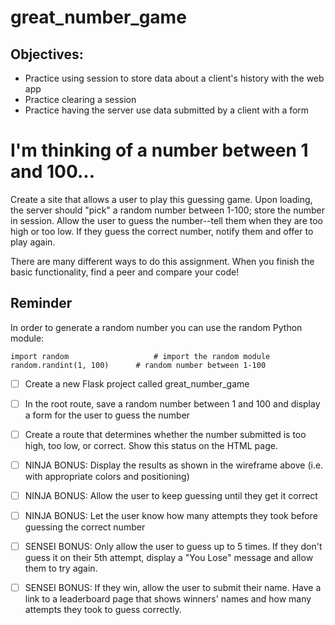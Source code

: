 # great_number_game

## Objectives:

- Practice using session to store data about a client's history with the web app
- Practice clearing a session
- Practice having the server use data submitted by a client with a form

# I'm thinking of a number between 1 and 100...

Create a site that allows a user to play this guessing game. Upon loading, the server should "pick" a random number between 1-100; store the number in session. Allow the user to guess the number--tell them when they are too high or too low. If they guess the correct number, notify them and offer to play again.

There are many different ways to do this assignment. When you finish the basic functionality, find a peer and compare your code!

## Reminder

In order to generate a random number you can use the random Python module:

```
import random 	                # import the random module
random.randint(1, 100) 		# random number between 1-100
```

- [ ] Create a new Flask project called great_number_game

- [ ] In the root route, save a random number between 1 and 100 and display a form for the user to guess the number

- [ ] Create a route that determines whether the number submitted is too high, too low, or correct. Show this status on the HTML page.

- [ ] NINJA BONUS: Display the results as shown in the wireframe above (i.e. with appropriate colors and positioning)

- [ ] NINJA BONUS: Allow the user to keep guessing until they get it correct

- [ ] NINJA BONUS: Let the user know how many attempts they took before guessing the correct number

- [ ] SENSEI BONUS: Only allow the user to guess up to 5 times. If they don't guess it on their 5th attempt, display a "You Lose" message and allow them to try again.

- [ ] SENSEI BONUS: If they win, allow the user to submit their name. Have a link to a leaderboard page that shows winners' names and how many attempts they took to guess correctly.
